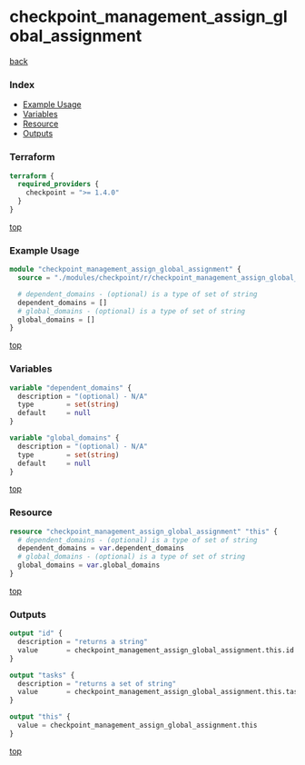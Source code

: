 # checkpoint_management_assign_global_assignment

[back](../checkpoint.md)

### Index

- [Example Usage](#example-usage)
- [Variables](#variables)
- [Resource](#resource)
- [Outputs](#outputs)

### Terraform

```terraform
terraform {
  required_providers {
    checkpoint = ">= 1.4.0"
  }
}
```

[top](#index)

### Example Usage

```terraform
module "checkpoint_management_assign_global_assignment" {
  source = "./modules/checkpoint/r/checkpoint_management_assign_global_assignment"

  # dependent_domains - (optional) is a type of set of string
  dependent_domains = []
  # global_domains - (optional) is a type of set of string
  global_domains = []
}
```

[top](#index)

### Variables

```terraform
variable "dependent_domains" {
  description = "(optional) - N/A"
  type        = set(string)
  default     = null
}

variable "global_domains" {
  description = "(optional) - N/A"
  type        = set(string)
  default     = null
}
```

[top](#index)

### Resource

```terraform
resource "checkpoint_management_assign_global_assignment" "this" {
  # dependent_domains - (optional) is a type of set of string
  dependent_domains = var.dependent_domains
  # global_domains - (optional) is a type of set of string
  global_domains = var.global_domains
}
```

[top](#index)

### Outputs

```terraform
output "id" {
  description = "returns a string"
  value       = checkpoint_management_assign_global_assignment.this.id
}

output "tasks" {
  description = "returns a set of string"
  value       = checkpoint_management_assign_global_assignment.this.tasks
}

output "this" {
  value = checkpoint_management_assign_global_assignment.this
}
```

[top](#index)